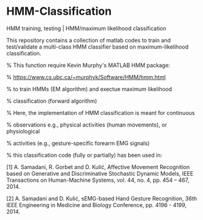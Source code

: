 # HMM-Classification
HMM training, testing | HMM/maximum likelihood classification

This repository contains a collection of matlab codes to train and test/validate a multi-class HMM classifier 
based on maximum-likelihood classification. 

% This function require Kevin Murphy's MATLAB HMM package:

%               https://www.cs.ubc.ca/~murphyk/Software/HMM/hmm.html

% to train HMMs (EM algorithm) and exectue maximum likelihood

% classification (forward algorithm)

% Here, the implementation of HMM classification is meant for continuous

% observations e.g., physical  activities (human movements), or physiological

% activities (e.g., gesture-specific forearm EMG signals)

% this classification code (fully or partially) has been used in: 

[1] A. Samadani, R. Gorbet and D. Kulić, Affective Movement Recognition based on Generative and Discriminative Stochastic Dynamic Models, IEEE Transactions on Human-Machine Systems, vol. 44, no. 4, pp. 454 – 467, 2014.

[2] A. Samadani and D. Kulić, sEMG-based Hand Gesture Recognition,	36th IEEE Engineering in Medicine and Biology Conference, pp. 4196 - 4199, 2014.




